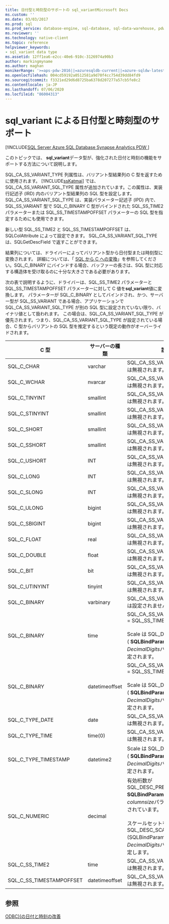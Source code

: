 ```yaml
---
title: 日付型と時刻型のサポートの sql_variantMicrosoft Docs
ms.custom: ''
ms.date: 03/03/2017
ms.prod: sql
ms.prod_service: database-engine, sql-database, sql-data-warehouse, pdw
ms.reviewer: ''
ms.technology: native-client
ms.topic: reference
helpviewer_keywords:
- sql_variant data type
ms.assetid: 12ff1ea6-e2cc-40e6-910c-3126974a90b3
author: markingmyname
ms.author: maghan
monikerRange: '>=aps-pdw-2016||=azuresqldb-current||=azure-sqldw-latest||>=sql-server-2016||=sqlallproducts-allversions||>=sql-server-linux-2017||=azuresqldb-mi-current'
ms.openlocfilehash: 004cd59192a0512581a9d70f4cc754d39dd84fd9
ms.sourcegitcommit: f3321ed29d6d8725ba6378d207277a57cb5fe8c2
ms.contentlocale: ja-JP
ms.lasthandoff: 07/06/2020
ms.locfileid: "86004313"
---
```

# <a name="sql_variant-support-for-date-and-time-types"></a>sql_variant による日付型と時刻型のサポート
[!INCLUDE[SQL Server Azure SQL Database Synapse Analytics PDW ](../../includes/applies-to-version/sql-asdb-asdbmi-asa-pdw.md)]

  このトピックでは、 **sql_variant**データ型が、強化された日付と時刻の機能をサポートする方法について説明します。  
  
 SQL_CA_SS_VARIANT_TYPE 列属性は、バリアント型結果列の C 型を返すために使用されます。 [!INCLUDE[ssKatmai](../../includes/sskatmai-md.md)] では、SQL_CA_SS_VARIANT_SQL_TYPE 属性が追加されています。この属性は、実装行記述子 (IRD) 内のバリアント型結果列の SQL 型を設定します。 SQL_CA_SS_VARIANT_SQL_TYPE は、実装パラメーター記述子 (IPD) 内で、SQL_SS_VARIANT 型で SQL_C_BINARY C 型がバインドされた SQL_SS_TIME2 パラメーターまたは SQL_SS_TIMESTAMPOFFSET パラメーターの SQL 型を指定するためにも使用できます。  
  
 新しい型 SQL_SS_TIME2 と SQL_SS_TIMESTAMPOFFSET は、SQLColAttribute によって設定できます。 SQL_CA_SS_VARIANT_SQL_TYPE は、SQLGetDescField で返すことができます。  
  
 結果列については、ドライバーによってバリアント型から日付型または時刻型に変換されます。 詳細については、「 [SQL から C への変換](../../relational-databases/native-client-odbc-date-time/datetime-data-type-conversions-from-sql-to-c.md)」を参照してください。SQL_C_BINARY にバインドする場合、バッファーの長さは、SQL 型に対応する構造体を受け取るのに十分な大きさである必要があります。  
  
 次の表で説明するように、ドライバーは、SQL_SS_TIME2 パラメーターと SQL_SS_TIMESTAMPOFFSET パラメーターに対して C 値を**sql_variant**値に変換します。 パラメーターが SQL_C_BINARY としてバインドされ、かつ、サーバー型が SQL_SS_VARIANT である場合、アプリケーションで SQL_CA_SS_VARIANT_SQL_TYPE が別の SQL 型に設定されていない限り、バイナリ値として扱われます。 この場合は、SQL_CA_SS_VARIANT_SQL_TYPE が優先されます。つまり、SQL_CA_SS_VARIANT_SQL_TYPE が設定されている場合、C 型からバリアントの SQL 型を推定するという既定の動作がオーバーライドされます。  
  
|C 型|サーバーの種類|説明|  
|------------|-----------------|--------------|  
|SQL_C_CHAR|varchar|SQL_CA_SS_VARIANT_SQL_TYPE は無視されます。|  
|SQL_C_WCHAR|nvarcar|SQL_CA_SS_VARIANT_SQL_TYPE は無視されます。|  
|SQL_C_TINYINT|smallint|SQL_CA_SS_VARIANT_SQL_TYPE は無視されます。|  
|SQL_C_STINYINT|smallint|SQL_CA_SS_VARIANT_SQL_TYPE は無視されます。|  
|SQL_C_SHORT|smallint|SQL_CA_SS_VARIANT_SQL_TYPE は無視されます。|  
|SQL_C_SSHORT|smallint|SQL_CA_SS_VARIANT_SQL_TYPE は無視されます。|  
|SQL_C_USHORT|INT|SQL_CA_SS_VARIANT_SQL_TYPE は無視されます。|  
|SQL_C_LONG|INT|SQL_CA_SS_VARIANT_SQL_TYPE は無視されます。|  
|SQL_C_SLONG|INT|SQL_CA_SS_VARIANT_SQL_TYPE は無視されます。|  
|SQL_C_ULONG|bigint|SQL_CA_SS_VARIANT_SQL_TYPE は無視されます。|  
|SQL_C_SBIGINT|bigint|SQL_CA_SS_VARIANT_SQL_TYPE は無視されます。|  
|SQL_C_FLOAT|real|SQL_CA_SS_VARIANT_SQL_TYPE は無視されます。|  
|SQL_C_DOUBLE|float|SQL_CA_SS_VARIANT_SQL_TYPE は無視されます。|  
|SQL_C_BIT|bit|SQL_CA_SS_VARIANT_SQL_TYPE は無視されます。|  
|SQL_C_UTINYINT|tinyint|SQL_CA_SS_VARIANT_SQL_TYPE は無視されます。|  
|SQL_C_BINARY|varbinary|SQL_CA_SS_VARIANT_SQL_TYPE は設定されません。|  
|SQL_C_BINARY|time|SQL_CA_SS_VARIANT_SQL_TYPE = SQL_SS_TIME2<br /><br /> Scale は SQL_DESC_PRECISION ( **SQLBindParameter**の*DecimalDigits*パラメーター) に設定されます。|  
|SQL_C_BINARY|datetimeoffset|SQL_CA_SS_VARIANT_SQL_TYPE = SQL_SS_TIMESTAMPOFFSET<br /><br /> Scale は SQL_DESC_PRECISION ( **SQLBindParameter**の*DecimalDigits*パラメーター) に設定されます。|  
|SQL_C_TYPE_DATE|date|SQL_CA_SS_VARIANT_SQL_TYPE は無視されます。|  
|SQL_C_TYPE_TIME|time(0)|SQL_CA_SS_VARIANT_SQL_TYPE は無視されます。|  
|SQL_C_TYPE_TIMESTAMP|datetime2|Scale は SQL_DESC_PRECISION ( **SQLBindParameter**の*DecimalDigits*パラメーター) に設定されます。|  
|SQL_C_NUMERIC|decimal|有効桁数が SQL_DESC_PRECISION ( **SQLBindParameter**の*columnsize*パラメーター) に設定されています。<br /><br /> スケールセットを SQL_DESC_SCALE (SQLBindParameter の*DecimalDigits*パラメーター) に設定します。|  
|SQL_C_SS_TIME2|time|SQL_CA_SS_VARIANT_SQL_TYPE は無視されます。|  
|SQL_C_SS_TIMESTAMPOFFSET|datetimeoffset|SQL_CA_SS_VARIANT_SQL_TYPE は無視されます。|  
  
## <a name="see-also"></a>参照  
 [ODBC&#41;&#40;の日付と時刻の改善](../../relational-databases/native-client-odbc-date-time/date-and-time-improvements-odbc.md)  
  
  
